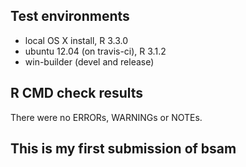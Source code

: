 ## Test environments
* local OS X install, R 3.3.0
* ubuntu 12.04 (on travis-ci), R 3.1.2
* win-builder (devel and release)

## R CMD check results
There were no ERRORs, WARNINGs or NOTEs. 

## This is my first submission of bsam